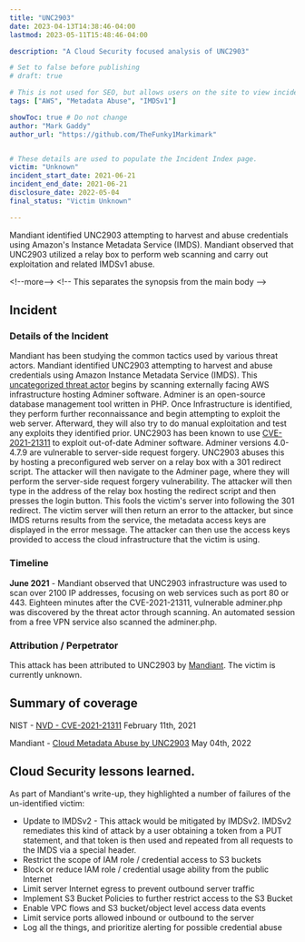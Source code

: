 ```yaml
---
title: "UNC2903"
date: 2023-04-13T14:38:46-04:00
lastmod: 2023-05-11T15:48:46-04:00

description: "A Cloud Security focused analysis of UNC2903"

# Set to false before publishing
# draft: true

# This is not used for SEO, but allows users on the site to view incidents by keyword
tags: ["AWS", "Metadata Abuse", "IMDSv1"]

showToc: true # Do not change
author: "Mark Gaddy"
author_url: "https://github.com/TheFunky1Markimark"


# These details are used to populate the Incident Index page.
victim: "Unknown"
incident_start_date: 2021-06-21
incident_end_date: 2021-06-21
disclosure_date: 2022-05-04
final_status: "Victim Unknown"

---
```


Mandiant identified UNC2903 attempting to harvest and abuse credentials using Amazon's Instance Metadata Service (IMDS). Mandiant observed that UNC2903 utilized a relay box to perform web scanning and carry out exploitation and related IMDSv1 abuse.

\<!--more--\> \<!-- This separates the synopsis from the main body --\>

## Incident

### Details of the Incident

Mandiant has been studying the common tactics used by various threat actors. Mandiant identified UNC2903 attempting to harvest and abuse credentials using Amazon Instance Metadata Service (IMDS). This [uncategorized threat actor](https://www.mandiant.com/resources/blog/how-mandiant-tracks-uncategorized-threat-actors) begins by scanning externally facing AWS infrastructure hosting Adminer software. Adminer is an open-source database management tool written in PHP. Once Infrastructure is identified, they perform further reconnaissance and begin attempting to exploit the web server. Afterward, they will also try to do manual exploitation and test any exploits they identified prior. UNC2903 has been known to use [CVE-2021-21311](https://nvd.nist.gov/vuln/detail/CVE-2021-21311) to exploit out-of-date Adminer software. Adminer versions 4.0-4.7.9 are vulnerable to server-side request forgery. UNC2903 abuses this by hosting a preconfigured web server on a relay box with a 301 redirect script. The attacker will then navigate to the Adminer page, where they will perform the server-side request forgery vulnerability. The attacker will then type in the address of the relay box hosting the redirect script and then presses the login button. This fools the victim's server into following the 301 redirect. The victim server will then return an error to the attacker, but since IMDS returns results from the service, the metadata access keys are displayed in the error message. The attacker can then use the access keys provided to access the cloud infrastructure that the victim is using.

### Timeline

**June 2021** - Mandiant observed that UNC2903 infrastructure was used to scan over 2100 IP addresses, focusing on web services such as port 80 or 443. Eighteen minutes after the CVE-2021-21311, vulnerable adminer.php was discovered by the threat actor through scanning. An automated session from a free VPN service also scanned the adminer.php.



### Attribution / Perpetrator

This attack has been attributed to UNC2903 by [Mandiant](https://www.mandiant.com/resources/blog/cloud-metadata-abuse-unc2903). The victim is currently unknown.

## Summary of coverage

NIST - [NVD - CVE-2021-21311](https://nvd.nist.gov/vuln/detail/CVE-2021-21311) February 11th, 2021

Mandiant - [Cloud Metadata Abuse by UNC2903](https://www.mandiant.com/resources/blog/cloud-metadata-abuse-unc2903) May 04th, 2022

## Cloud Security lessons learned.

As part of Mandiant's write-up, they highlighted a number of failures of the un-identified victim:

- Update to IMDSv2 - This attack would be mitigated by IMDSv2. IMDSv2 remediates this kind of attack by a user obtaining a token from a PUT statement, and that token is then used and repeated from all requests to the IMDS via a special header.
- Restrict the scope of IAM role / credential access to S3 buckets
- Block or reduce IAM role / credential usage ability from the public Internet
- Limit server Internet egress to prevent outbound server traffic
- Implement S3 Bucket Policies to further restrict access to the S3 Bucket
- Enable VPC flows and S3 bucket/object level access data events
- Limit service ports allowed inbound or outbound to the server
- Log all the things, and prioritize alerting for possible credential abuse